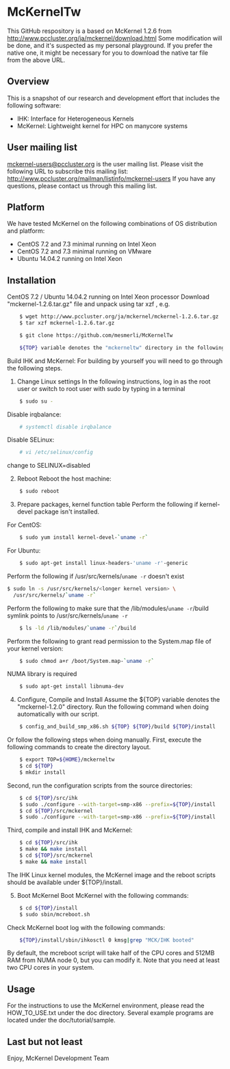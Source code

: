 McKernelTw
==========
This GitHub respository is a based on McKernel 1.2.6 from http://www.pccluster.org/ja/mckernel/download.html
Some modification will be done, and it's suspected as my personal playground.
If you prefer the native one, it might be necessary for you to download the native tar file from the above URL.

Overview
--------
This is a snapshot of our research and development effort that includes
the following software:
 - IHK: Interface for Heterogeneous Kernels
 - McKernel: Lightweight kernel for HPC on manycore systems

User mailing list
-----------------
mckernel-users@pccluster.org is the user mailing list.
Please visit the following URL to subscribe this mailing list:
   http://www.pccluster.org/mailman/listinfo/mckernel-users
If you have any questions, please contact us through this mailing list.

Platform
--------
We have tested McKernel on the following combinations of OS distribution and
platform:
   - CentOS 7.2 and 7.3 minimal running on Intel Xeon
   - CentOS 7.2 and 7.3 minimal running on VMware
   - Ubuntu 14.04.2 running on Intel Xeon

Installation
------------
CentOS 7.2 / Ubuntu 14.04.2 running on Intel Xeon processor
Download "mckernel-1.2.6.tar.gz" file and unpack using tar xzf <filename>,
e.g.
```Bash
    $ wget http://www.pccluster.org/ja/mckernel/mckernel-1.2.6.tar.gz
    $ tar xzf mckernel-1.2.6.tar.gz

    $ git clone https://github.com/mesmerli/McKernelTw

    ${TOP} variable denotes the "mckerneltw" directory in the followings.
```
Build IHK and McKernel:
For building by yourself you will need to go through the following steps.

1. Change Linux settings
In the following instructions, log in as the root user or switch to root 
user with sudo by typing in a terminal

```Bash
    $ sudo su -
```
Disable irqbalance:
```Bash
    # systemctl disable irqbalance
```
Disable SELinux:
```Bash
    # vi /etc/selinux/config
```
change to SELINUX=disabled

2. Reboot
Reboot the host machine:
```Bash
    $ sudo reboot
```
3. Prepare packages, kernel function table
Perform the following if kernel-devel package isn't installed.

For CentOS:
```Bash
    $ sudo yum install kernel-devel-`uname -r`
```
For Ubuntu:
```Bash
    $ sudo apt-get install linux-headers-'uname -r'-generic
```
Perform the following if /usr/src/kernels/`uname -r` doesn't exist
```Bash
$ sudo ln -s /usr/src/kernels/<longer kernel version> \
  /usr/src/kernels/`uname -r`
```
Perform the following to make sure that the
/lib/modules/`uname -r`/build symlink points to /usr/src/kernels/`uname -r`
```Bash
    $ ls -ld /lib/modules/`uname -r`/build
```
Perform the following to grant read permission to the System.map
file of your kernel version:
```Bash
    $ sudo chmod a+r /boot/System.map-`uname -r`
```
NUMA library is required
```Bash
    $ sudo apt-get install libnuma-dev 
```
4. Configure, Compile and Install
Assume the ${TOP} variable denotes the "mckernel-1.2.0" directory.
Run the following command when doing automatically with our script.
```Bash
    $ config_and_build_smp_x86.sh ${TOP} ${TOP}/build ${TOP}/install
```
Or follow the following steps when doing manually.
First, execute the following commands to create the directory
layout.
```Bash
    $ export TOP=${HOME}/mckerneltw
    $ cd ${TOP}
    $ mkdir install
```
Second, run the configuration scripts from the source directories:
```Bash
    $ cd ${TOP}/src/ihk
    $ sudo ./configure --with-target=smp-x86 --prefix=${TOP}/install
    $ cd ${TOP}/src/mckernel
    $ sudo ./configure --with-target=smp-x86 --prefix=${TOP}/install
```
Third, compile and install IHK and McKernel:
```Bash
    $ cd ${TOP}/src/ihk
    $ make && make install
    $ cd ${TOP}/src/mckernel
    $ make && make install
```
The IHK Linux kernel modules, the McKernel image and the reboot scripts
should be available under ${TOP}/install.

5. Boot McKernel
Boot McKernel with the following commands:
```Bash
    $ cd ${TOP}/install
    $ sudo sbin/mcreboot.sh
```
Check McKernel boot log with the following commands:
```Bash
    ${TOP}/install/sbin/ihkosctl 0 kmsg|grep "MCK/IHK booted"
```
  By default, the mcreboot script will take half of the CPU cores and
  512MB RAM from NUMA node 0, but you can modify it. Note that you
  need at least two CPU cores in your system.

Usage
-----
For the instructions to use the McKernel environment, please read the
HOW_TO_USE.txt under the doc directory.  Several example programs are located
under the doc/tutorial/sample.

Last but not least
------------------
Enjoy,
	McKernel Development Team
